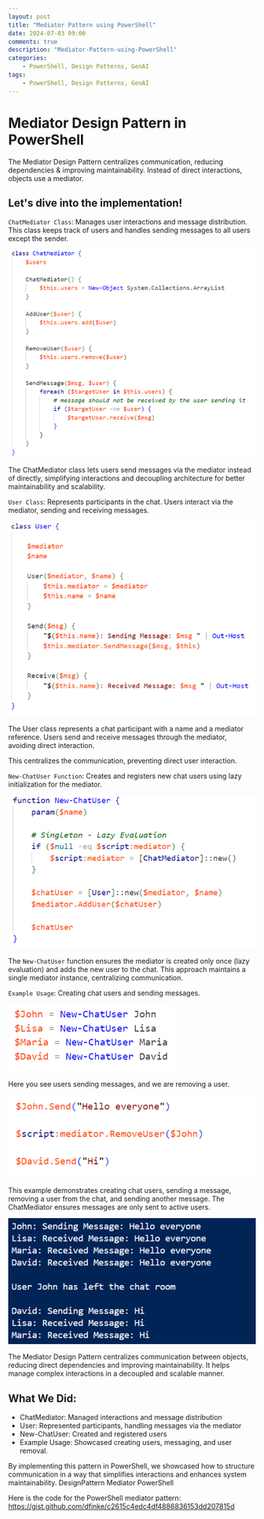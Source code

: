 ```yaml
---
layout: post
title: "Mediator Pattern using PowerShell"
date: 2024-07-03 09:00 
comments: true
description: "Mediator-Pattern-using-PowerShell"
categories: 
    - PowerShell, Design Patterns, GenAI
tags:
    - PowerShell, Design Patterns, GenAI
---
```


# Mediator Design Pattern in PowerShell  

The Mediator Design Pattern centralizes communication, reducing dependencies & improving maintainability. Instead of direct interactions, objects use a mediator. 

## Let's dive into the implementation! 

`ChatMediator Class`: Manages user interactions and message distribution. This class keeps track of users and handles sending messages to all users except the sender.

![alt text](/images/posts/DesignPatterns/01-Mediator-ChatMediatorClass.png)

The ChatMediator class lets users send messages via the mediator instead of directly, simplifying interactions and decoupling architecture for better maintainability and scalability.

`User Class`: Represents participants in the chat. Users interact via the mediator, sending and receiving messages.

![alt text](/images/posts/DesignPatterns/02-Mediator-UserClass.png)

The User class represents a chat participant with a name and a mediator reference. Users send and receive messages through the mediator, avoiding direct interaction. 

This centralizes the communication, preventing direct user interaction.

`New-ChatUser Function`: Creates and registers new chat users using lazy initialization for the mediator.

![alt text](../images/posts/DesignPatterns/03-Mediator-NewChatUser.png)

The `New-ChatUser` function ensures the mediator is created only once (lazy evaluation) and adds the new user to the chat. This approach maintains a single mediator instance, centralizing communication.

`Example Usage`: Creating chat users and sending messages.

![alt text](/images/posts/DesignPatterns/04-Mediator-ExampleUsage.png)

Here you see users sending messages, and we are removing a user.

![alt text](/images/posts/DesignPatterns/05-Mediator-SendingMsg.png)

This example demonstrates creating chat users, sending a message, removing a user from the chat, and sending another message. The ChatMediator ensures messages are only sent to active users.

![alt text](/images/posts/DesignPatterns/06-Mediator-Output.png)

The Mediator Design Pattern centralizes communication between objects, reducing direct dependencies and improving maintainability. It helps manage complex interactions in a decoupled and scalable manner.

## What We Did:
- ChatMediator: Managed interactions and message distribution
- User: Represented participants, handling messages via the mediator
- New-ChatUser: Created and registered users
- Example Usage: Showcased creating users, messaging, and user removal.

By implementing this pattern in PowerShell, we showcased how to structure communication in a way that simplifies interactions and enhances system maintainability. DesignPattern Mediator PowerShell

Here is the code for the PowerShell mediator pattern: 
https://gist.github.com/dfinke/c2615c4edc4df4886836153dd207815d